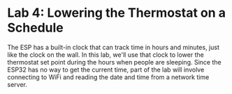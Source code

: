# Lab 4: Lowering the Thermostat on a Schedule
The ESP has a built-in clock that can track time in hours and minutes, just like the clock on the wall. In this lab, we'll use that clock to lower the thermostat set point during the hours when people are sleeping. Since the ESP32 has no way to get the current time, part of the lab will involve connecting to WiFi and reading the date and time from a network time server.
